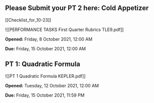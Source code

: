 ## Please Submit your PT 2 here: Cold Appetizer

[[Checklist_for_10-23]]

![[PERFORMANCE TASKS First Quarter Rubrics TLE9.pdf]]

**Opened:** Friday, 8 October 2021, 12:00 AM

**Due:** Friday, 15 October 2021, 12:00 AM

## PT 1: Quadratic Formula

![[PT 1 Quadratic Formula KEPLER.pdf]]

**Opened:** Tuesday, 12 October 2021, 12:00 AM

**Due:** Friday, 15 October 2021, 11:59 PM